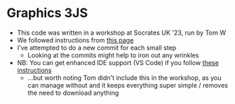 # Graphics 3JS

- This code was written in a workshop at Socrates UK '23, run by Tom W
- We followed instructions from [this page](https://github.com/SoCraTesUK/socrates-uk/wiki/3D-Graphics-with-3js#indexhtml)
- I've attempted to do a new commit for each small step
    - Looking at the commits might help to iron out any wrinkles
- NB: You can get enhanced IDE support (VS Code) if you follow [these instructions](https://threejs.org/docs/index.html#manual/en/introduction/Installation)
    - ...but worth noting Tom didn't include this in the workshop, as you can manage without and it keeps everything super simple / removes the need to download anything
